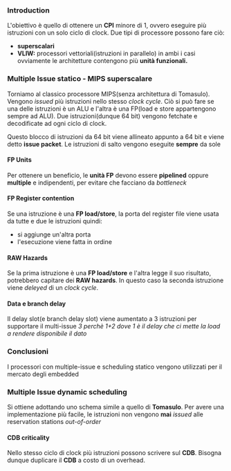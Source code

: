 ### Introduction
L'obiettivo è quello di ottenere un **CPI** minore di 1, ovvero eseguire più istruzioni con un solo ciclo di clock.
Due tipi di processore possono fare ciò:
- **superscalari**
- **VLIW:** processori vettoriali(istruzioni in parallelo)
in ambi i casi ovviamente le architetture contengono più **unità funzionali.**

### Multiple Issue statico - MIPS superscalare
Torniamo al classico processore MIPS(senza architettura di Tomasulo).
Vengono *issued* più istruzioni nello stesso *clock cycle*. 
Ciò si può fare se una delle istruzioni è un ALU e l'altra è una FP(load e store appartengono sempre ad ALU).
Due istruzioni(dunque 64 bit) vengono fetchate e decodificate ad ogni ciclo di clock.

Questo blocco di istruzioni da 64 bit viene allineato appunto a 64 bit e viene detto **issue packet**.
Le istruzioni di salto vengono eseguite **sempre** da sole

#### FP Units
Per ottenere un beneficio, le **unità FP** devono essere **pipelined** oppure **multiple** e indipendenti, per evitare che facciano da *bottleneck*

#### FP Register contention
Se una istruzione è una **FP load/store**, la porta del register file viene usata da tutte e due le istruzioni quindi:
- si aggiunge un'altra porta
- l'esecuzione viene fatta in ordine

#### RAW Hazards
Se la prima  istruzione è una **FP load/store** e l'altra legge il suo risultato, potrebbero capitare dei **RAW hazards**.
In questo caso la seconda istruzione viene *deleyed* di un *clock cycle*.
#### Data e branch delay
Il delay slot(e branch delay slot) viene aumentato a 3 istruzioni per supportare il multi-issue
*3 perchè 1+2 dove 1 è il delay che ci mette la load a rendere disponibile il dato*
### Conclusioni
I processori con multiple-issue e scheduling statico vengono utilizzati per il mercato degli embedded

### Multiple Issue dynamic scheduling
Si ottiene adottando uno schema simile a quello di **Tomasulo**.
Per avere una implementazione più facile, le istruzioni non vengono **mai** *issued* alle reservation stations *out-of-order*

#### CDB criticality
Nello stesso ciclo di clock più istruzioni possono scrivere sul **CDB**. Bisogna dunque duplicare il **CDB** a costo di un overhead.